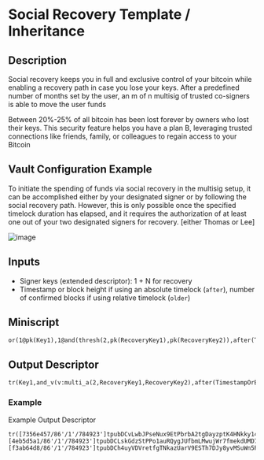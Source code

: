 # Social Recovery Template / Inheritance

## Description

Social recovery keeps you in full and exclusive control of your bitcoin while enabling a recovery path in case you lose your keys. After a predefined number of months set by the user, an m of n multisig of trusted co-signers is able to move the user funds

Between 20%-25% of all bitcoin has been lost forever by owners who lost their keys. This security feature helps you have a plan B, leveraging trusted connections like friends, family, or colleagues to regain access to your Bitcoin

## Vault Configuration Example

To initiate the spending of funds via social recovery in the multisig setup, it can be accomplished either by your designated signer or by following the social recovery path. However, this is only possible once the specified timelock duration has elapsed, and it requires the authorization of at least one out of your two designated signers for recovery. [either Thomas or Lee]

![image](https://github.com/smartvaults/smartvaults/assets/88842056/82d15056-8679-4ba0-8bfe-2095ffccb6c9)

## Inputs

* Signer keys (extended descriptor): 1 + N for recovery
* Timestamp or block height if using an absolute timelock (`after`), number of confirmed blocks if using relative timelock (`older`)

## Miniscript

```
or(1@pk(Key1),1@and(thresh(2,pk(RecoveryKey1),pk(RecoveryKey2)),after(TimestampOrBlockHeight)))
```

## Output Descriptor

```
tr(Key1,and_v(v:multi_a(2,RecoveryKey1,RecoveryKey2),after(TimestampOrBlockHeight)))
```

### Example

Example Output Descriptor

```
tr([7356e457/86'/1'/784923']tpubDCvLwbJPseNux9EtPbrbA2tgDayzptK4HNkky14Cw6msjHuqyZCE88miedZD86TZUb29Rof3sgtREU4wtzofte7QDSWDiw8ZU6ZYHmAxY9d/0/*,and_v(v:multi_a(2,[4eb5d5a1/86'/1'/784923']tpubDCLskGdzStPPo1auRQygJUfbmLMwujWr7fmekdUMD7gqSpwEcRso4CfiP5GkRqfXFYkfqTujyvuehb7inymMhBJFdbJqFyHsHVRuwLKCSe9/0/*,[f3ab64d8/86'/1'/784923']tpubDCh4uyVDVretfgTNkazUarV9ESTh7DJy8yvMSuWn5PQFbTDEsJwHGSBvTrNF92kw3x5ZLFXw91gN5LYtuSCbr1Vo6mzQmD49sF2vGpReZp2/0/*),after(840000)))
```
